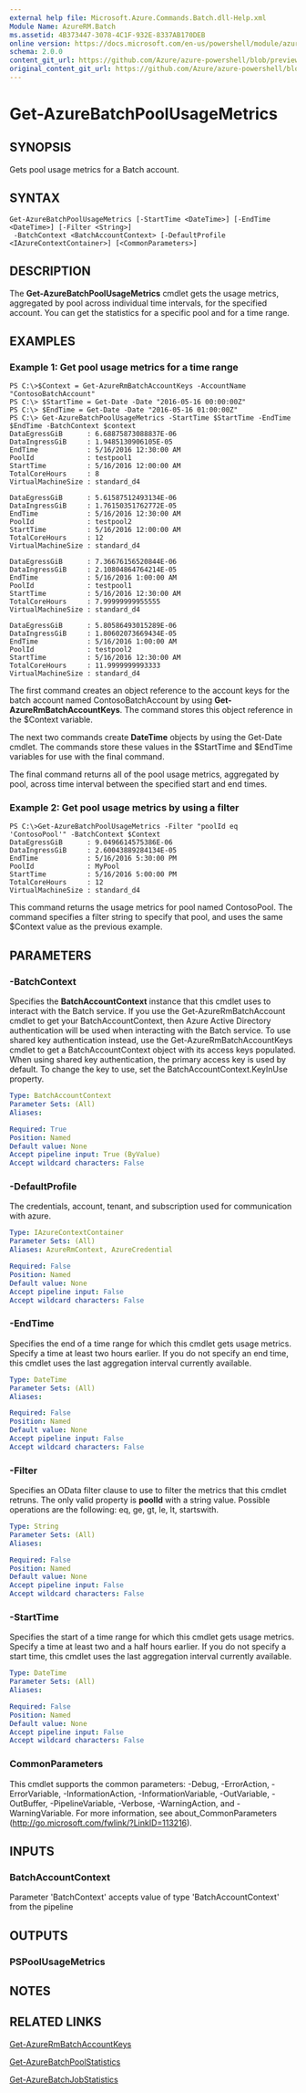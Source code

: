 ```yaml
---
external help file: Microsoft.Azure.Commands.Batch.dll-Help.xml
Module Name: AzureRM.Batch
ms.assetid: 4B373447-3078-4C1F-932E-8337AB170DEB
online version: https://docs.microsoft.com/en-us/powershell/module/azurerm.batch/get-azurebatchpoolusagemetrics
schema: 2.0.0
content_git_url: https://github.com/Azure/azure-powershell/blob/preview/src/ResourceManager/AzureBatch/Commands.Batch/help/Get-AzureBatchPoolUsageMetrics.md
original_content_git_url: https://github.com/Azure/azure-powershell/blob/preview/src/ResourceManager/AzureBatch/Commands.Batch/help/Get-AzureBatchPoolUsageMetrics.md
---
```


# Get-AzureBatchPoolUsageMetrics

## SYNOPSIS
Gets pool usage metrics for a Batch account.

## SYNTAX

```
Get-AzureBatchPoolUsageMetrics [-StartTime <DateTime>] [-EndTime <DateTime>] [-Filter <String>]
 -BatchContext <BatchAccountContext> [-DefaultProfile <IAzureContextContainer>] [<CommonParameters>]
```

## DESCRIPTION
The **Get-AzureBatchPoolUsageMetrics** cmdlet gets the usage metrics, aggregated by pool across individual time intervals, for the specified account.
You can get the statistics for a specific pool and for a time range.

## EXAMPLES

### Example 1: Get pool usage metrics for a time range
```
PS C:\>$Context = Get-AzureRmBatchAccountKeys -AccountName "ContosoBatchAccount"
PS C:\> $StartTime = Get-Date -Date "2016-05-16 00:00:00Z"
PS C:\> $EndTime = Get-Date -Date "2016-05-16 01:00:00Z"
PS C:\> Get-AzureBatchPoolUsageMetrics -StartTime $StartTime -EndTime $EndTime -BatchContext $context
DataEgressGiB      : 6.68875873088837E-06
DataIngressGiB     : 1.9485130906105E-05
EndTime            : 5/16/2016 12:30:00 AM
PoolId             : testpool1
StartTime          : 5/16/2016 12:00:00 AM
TotalCoreHours     : 8
VirtualMachineSize : standard_d4

DataEgressGiB      : 5.61587512493134E-06
DataIngressGiB     : 1.76150351762772E-05
EndTime            : 5/16/2016 12:30:00 AM
PoolId             : testpool2
StartTime          : 5/16/2016 12:00:00 AM
TotalCoreHours     : 12
VirtualMachineSize : standard_d4

DataEgressGiB      : 7.36676156520844E-06
DataIngressGiB     : 2.10804864764214E-05
EndTime            : 5/16/2016 1:00:00 AM
PoolId             : testpool1
StartTime          : 5/16/2016 12:30:00 AM
TotalCoreHours     : 7.99999999955555
VirtualMachineSize : standard_d4

DataEgressGiB      : 5.80586493015289E-06
DataIngressGiB     : 1.80602073669434E-05
EndTime            : 5/16/2016 1:00:00 AM
PoolId             : testpool2
StartTime          : 5/16/2016 12:30:00 AM
TotalCoreHours     : 11.9999999993333
VirtualMachineSize : standard_d4
```

The first command creates an object reference to the account keys for the batch account named ContosoBatchAccount by using **Get-AzureRmBatchAccountKeys**.
The command stores this object reference in the $Context variable.

The next two commands create **DateTime** objects by using the Get-Date cmdlet.
The commands store these values in the $StartTime and $EndTime variables for use with the final command.

The final command returns all of the pool usage metrics, aggregated by pool, across time interval between the specified start and end times.

### Example 2: Get pool usage metrics by using a filter
```
PS C:\>Get-AzureBatchPoolUsageMetrics -Filter "poolId eq 'ContosoPool'" -BatchContext $Context
DataEgressGiB      : 9.0496614575386E-06
DataIngressGiB     : 2.60043889284134E-05
EndTime            : 5/16/2016 5:30:00 PM
PoolId             : MyPool
StartTime          : 5/16/2016 5:00:00 PM
TotalCoreHours     : 12
VirtualMachineSize : standard_d4
```

This command returns the usage metrics for pool named ContosoPool.
The command specifies a filter string to specify that pool, and uses the same $Context value as the previous example.

## PARAMETERS

### -BatchContext
Specifies the **BatchAccountContext** instance that this cmdlet uses to interact with the Batch service.
If you use the Get-AzureRmBatchAccount cmdlet to get your BatchAccountContext, then Azure Active Directory authentication will be used when interacting with the Batch service. To use shared key authentication instead, use the Get-AzureRmBatchAccountKeys cmdlet to get a BatchAccountContext object with its access keys populated. When using shared key authentication, the primary access key is used by default. To change the key to use, set the BatchAccountContext.KeyInUse property.

```yaml
Type: BatchAccountContext
Parameter Sets: (All)
Aliases:

Required: True
Position: Named
Default value: None
Accept pipeline input: True (ByValue)
Accept wildcard characters: False
```

### -DefaultProfile
The credentials, account, tenant, and subscription used for communication with azure.

```yaml
Type: IAzureContextContainer
Parameter Sets: (All)
Aliases: AzureRmContext, AzureCredential

Required: False
Position: Named
Default value: None
Accept pipeline input: False
Accept wildcard characters: False
```

### -EndTime
Specifies the end of a time range for which this cmdlet gets usage metrics.
Specify a time at least two hours earlier.
If you do not specify an end time, this cmdlet uses the last aggregation interval currently available.

```yaml
Type: DateTime
Parameter Sets: (All)
Aliases:

Required: False
Position: Named
Default value: None
Accept pipeline input: False
Accept wildcard characters: False
```

### -Filter
Specifies an OData filter clause to use to filter the metrics that this cmdlet retruns.
The only valid property is **poolId** with a string value.
Possible operations are the following: eq, ge, gt, le, lt, startswith.

```yaml
Type: String
Parameter Sets: (All)
Aliases:

Required: False
Position: Named
Default value: None
Accept pipeline input: False
Accept wildcard characters: False
```

### -StartTime
Specifies the start of a time range for which this cmdlet gets usage metrics.
Specify a time at least two and a half hours earlier.
If you do not specify a start time, this cmdlet uses the last aggregation interval currently available.

```yaml
Type: DateTime
Parameter Sets: (All)
Aliases:

Required: False
Position: Named
Default value: None
Accept pipeline input: False
Accept wildcard characters: False
```

### CommonParameters
This cmdlet supports the common parameters: -Debug, -ErrorAction, -ErrorVariable, -InformationAction, -InformationVariable, -OutVariable, -OutBuffer, -PipelineVariable, -Verbose, -WarningAction, and -WarningVariable. For more information, see about_CommonParameters (http://go.microsoft.com/fwlink/?LinkID=113216).

## INPUTS

### BatchAccountContext
Parameter 'BatchContext' accepts value of type 'BatchAccountContext' from the pipeline

## OUTPUTS

### PSPoolUsageMetrics

## NOTES

## RELATED LINKS

[Get-AzureRmBatchAccountKeys](./Get-AzureRmBatchAccountKeys.md)

[Get-AzureBatchPoolStatistics](./Get-AzureBatchPoolStatistics.md)

[Get-AzureBatchJobStatistics](./Get-AzureBatchJobStatistics.md)


